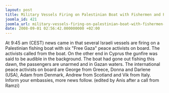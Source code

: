 ```yaml
---
layout: post
title: Military Vessels Firing on Palestinian Boat with Fishermen and Peace Activists
joomla_id: 421
joomla_url: military-vessels-firing-on-palestinian-boat-with-fishermen-and-peace-activists
date: 2008-09-01 02:56:42.000000000 +02:00
---
```

<p>At 9:45 am (CEST) news came in that several Israeli vessels are firing on a Palestinian fishing boat with six &quot;Free Gaza&quot; peace activists on board. The activists called from the boat. On the other end in Cyprus the gunfire was said to be audible in the background. The boat had gone out fishing this dawn, the passengers are unarmed and in Gazan waters. The international peace activists on board are George from Greece, Donna and Darlene (USA), Adam from Denmark, Andrew from Scotland and Vik from Italy. Inform your embassies, more news follow. (edited by Anis after a call from Ramzi)</p><p><a href=""></a></p>
